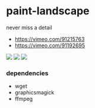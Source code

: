 paint-landscape
===============

never miss a detail

- https://vimeo.com/91215763
- https://vimeo.com/91192695

![](https://i.vimeocdn.com/video/470497593.jpg)
![](https://i.vimeocdn.com/video/470497599.jpg)
![](https://i.vimeocdn.com/video/470508826.jpg)

### dependencies

- wget 
- graphicsmagick
- ffmpeg
